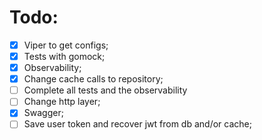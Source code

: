 # Todo:
- [x] Viper to get configs;
- [x] Tests with gomock;
- [x] Observability;
- [x] Change cache calls to repository;
- [ ] Complete all tests and the observability
- [ ] Change http layer;
- [x] Swagger;
- [ ] Save user token and recover jwt from db and/or cache;